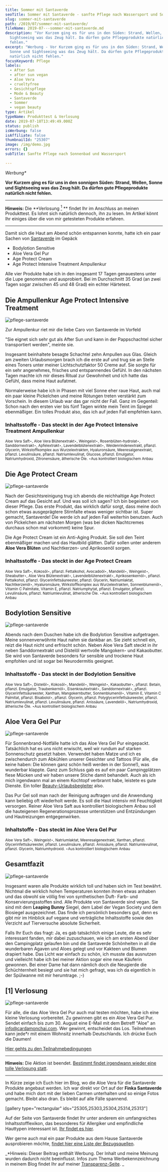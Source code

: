 ```yaml
---
title: Sommer mit Santaverde
seoTitle: Sommer mit Santaverde - sanfte Pflege nach Wassersport und Sonnenbad
slug: sommer-mit-santaverde
path: /2019/07/sommer-mit-santaverde/
fileName: 2019-07---sommer-mit-santaverde.md
description: "Vor Kurzem ging es für uns in den Süden: Strand, Wellen, Sonne und
  Sightseeing was das Zeug hält. Da dürfen gute Pflegeprodukte natürlich nicht
  fehlen."
excerpt: "Werbung - Vor Kurzem ging es für uns in den Süden: Strand, Wellen,
  Sonne und Sightseeing was das Zeug hält. Da dürfen gute Pflegeprodukte
  natürlich nicht fehlen."
focusKeyword: Pflege
labels:
  - After Sun
  - after sun vegan
  - Aloe Vera
  - crueltyfree
  - Gesichtspflege
  - Mode & Beauty
  - Santaverde
  - Sommer
  - vegan beauty
type: Artikel
typeName: Produkttest & Verlosung
date: 2019-07-18T13:49:49.000Z
status: publish
isWerbung: false
isAffiliate: false
thumbnailId: "25307"
image: /img/demo.jpg
errors: {}
subTitle: Sanfte Pflege nach Sonnenbad und Wassersport
  
---
```


_Werbung\*_

**Vor Kurzem ging es für uns in den sonnigen Süden: Strand, Wellen, Sonne und
Sightseeing was das Zeug hält. Da dürfen gute Pflegeprodukte natürlich nicht
fehlen.**

<hr />

**Hinweis:** Die **Verlosung [<sup>1</sup>](#1) ** findet Ihr im Anschluss an
meinen Produkttest. Es lohnt sich natürlich dennoch, ihn zu lesen. Im Artikel
könnt Ihr einiges über die von mir getesteten Produkte erfahren.

<hr />

Damit sich die Haut am Abend schön entspannen konnte, hatte ich ein paar Sachen
von [Santaverde](/tag/santaverde/) im Gepäck

- Bodylotion Sensitive
- Aloe Vera Gel Pur
- Age Protect Cream
- Age Protect Intensive Treatment Ampullenkur

Alle vier Produkte habe ich in den insgesamt 17 Tagen genauestens unter die Lupe
genommen und ausprobiert. Bei im Durchschnitt 35 Grad (an zwei Tagen sogar
zwischen 45 und 48 Grad) ein echter Härtetest.

## Die Ampullenkur Age Protect Intensive Treatment

![pflege-santaverde](http://cardamonchai.com/wp-content/uploads/2019/07/2019-06-23-santaverde-7-400x300.jpg "Die Ampullenkur")

Zur Ampullenkur riet mir die liebe Caro von Santaverde im Vorfeld

"Sie eignet sich sehr gut als After Sun und kann in der Pappschachtel sicher
transportiert werden", meinte sie.

Insgesamt beinhaltete besagte Schachtel zehn Ampullen aus Glas. Gleich am
zweiten Urlaubsmorgen brach ich die erste auf und trug sie an Stelle eines
Toners unter meiner Lichtschutzfaktor 50 Creme auf. Sie sorgte für ein sehr
angenehmes, frisches und entspannendes Gefühl. In den nächsten Tagen machte ich
mir dieses Ritual zur Gewohnheit und ich hatte das Gefühl, dass meine Haut
aufatmet.

Normalerweise habe ich in Phasen mit viel Sonne eher raue Haut, auch mal ein
paar kleine Pickelchen und meine Rötungen treten verstärkt zum Vorschein. In
diesem Urlaub war das gar nicht der Fall. Ganz im Gegenteil: Schon nach den
ersten vier bis fünf Tagen wirkte mein Teint im Spiegel ebenmäßiger. Ein tolles
Produkt also, das ich auf jeden Fall empfehlen kann.

### Inhaltsstoffe - Das steckt in der Age Protect Intensive Treatment Ampullenkur

<small>Aloe Vera Saft⋆, Aloe Vera Blütenextrakt⋆, Weingeist⋆,
Rosenblüten-hydrolat⋆, Sanddornextrakt⋆, Apfelextrakt⋆, Lavendelblütenextrakt⋆,
Weidenrindenextrakt, pflanzl. Glycerin, Wirkstoffkomplex aus Wurzelextrakten,
Hyaluronsäure, Meeresalgenextrakt, pflanzl. Levulinsäure, pflanzl.
Natriumlevulinat, Glucose, pflanzl. Emulgator, Natriumhydroxid, Zitronensäure,
ätherische Öle. ⋆Aus kontrolliert biologischem Anbau</small>

## Die Age Protect Cream

![pflege-santaverde](http://cardamonchai.com/wp-content/uploads/2019/07/2019-06-23-santaverde-9-400x300.jpg "Die Age Protect Creme")

Nach der Gesichtsreinigung trug ich abends die reichhaltige Age Protect Cream
auf das Gesicht auf. Und was soll ich sagen? Ich bin begeistert von dieser
Pflege. Das erste Produkt, das wirklich dafür sorgt, dass meine doch schon etwas
ausgeprägtere Stirnfalte etwas weniger sichtbar ist. Super gemacht, Santaverde!
Die werde ich auf jeden Fall weiterhin benutzen. Auch von Pickelchen am nächsten
Morgen (was bei dicken Nachtcremes durchaus schon mal vorkommt) keine Spur.
<small></small>

Die Age Protect Cream ist ein Anti-Aging Produkt. Sie soll den Teint ebenmäßiger
machen und das Hautbild glätten. Dafür sollen unter anderem **Aloe Vera Blüten**
und Nachtkerzen- und Aprikosenöl sorgen.

### Inhaltsstoffe - Das steckt in der Age Protect Cream

<small>Aloe Vera Saft⋆, Kokosöl⋆, pflanzl. Fettalkohol, Avocadoöl⋆, Mandelöl⋆,
Weingeist⋆, Sheabutter⋆, Aloe Vera Blütenextrakt⋆, Lavendelblütenextrakt⋆,
Aprikosenkernöl⋆, pflanzl. Fettalkohol, pflanzl. Glycerinfettsäureester,
pflanzl. Glycerin, Natriumlaktat, Nachtkerzenöl⋆, Hyaluronsäure,
Wirkstoffkomplex aus Wurzelextrakten, Sonnenblumenöl⋆, Vitamin C Palmitate,
Vitamin E, pflanzl. Natriumphytat, pflanzl. Emulgator, pflanzl. Levulinsäure,
pflanzl. Natriumlevulinat, ätherische Öle. ⋆Aus kontrolliert biologischem
Anbau</small>

## Bodylotion Sensitive

![pflege-santaverde](http://cardamonchai.com/wp-content/uploads/2019/07/2019-06-23-santaverde-4-400x300.jpg "Die Bodylotion Sensitive")

Abends nach dem Duschen habe ich die Bodylotion Sensitive aufgetragen. Meine
sonnenverwöhnte Haut nahm sie dankbar an. Sie zieht schnell ein, reizt die Haut
nicht und erfrischt schön. Neben Aloe Vera Saft steckt in ihr neben
Sanddornextrakt und Distelöl wertvolle Mangokern- und Kakaobutter. Sie wird von
Santaverde besonders für sensible und trockene Haut empfohlen und ist sogar bei
Neurodermitis geeignet.

### Inhaltsstoffe - Das steckt in der Bodylotion Sensitive

<small>Aloe Vera Saft⋆, Distelöl⋆, Kokosöl⋆, Mandelöl⋆, Weingeist⋆,
Kakaobutter⋆, pflanzl. Betain, pflanzl. Emulgator, Traubenkernöl⋆,
Eisenkrautextrakt⋆, Sanddornextrakt⋆, pflanzl. Glycerinfettsäureester, Xanthan,
Mangokernbutter, Sonnenblumenöl⋆, Vitamin E, Vitamin C Palmitat, pflanzl.
Bisabolol⋆, pflanzl. Glycerin, pflanzl. Polyglycerinfettsäureester, pflanzl.
Natriumlevulinat, pflanzl. Levulinsäure, pflanzl. Anissäure, Lavendelöl⋆,
Natriumhydroxid, ätherische Öle. ⋆Aus kontrolliert biologischem Anbau</small>

## Aloe Vera Gel Pur

![pflege-santaverde](http://cardamonchai.com/wp-content/uploads/2019/07/2019-06-23-santaverde-6-400x300.jpg "Das Aloe Vera Gel Pur und die Bodylotion Sensitive")

Für Sonnenbrand-Notfälle hatte ich das Aloe Vera Gel Pur eingepackt. Tatsächlich
hat es uns nicht erwischt, weil wir rundum auf starken Sonnenschutz gesetzt
haben. Verwendet haben Matze und ich es zwischendurch zum Abkühlen unserer
Gesichter und Tattoos (Für alle, die keine haben: Die können ganz schön heiß
werden in der Sonne!), was wunderbar klappte. Ganz zum Schluss gab es auf ein
paar Campingplätzen fiese Mücken und wir haben unsere Stiche damit behandelt.
Auch als ich mich irgendwann mal an einem Kochtopf verbrannt habe, leistete es
gute Dienste. Ein toller
[Beauty-Urlaubsbegleiter](/2018/06/mit-santaverde-auf-reisen/) also.

Das Pur Gel soll man nach der Reinigung auftragen und die Anwendung kann
beliebig oft wiederholt werde. Es soll die Haut intensiv mit Feuchtigkeit
versorgen. Reiner Aloe Vera Saft aus kontrolliert biologischem Anbau soll die
hauteigenen Regenerationsprozesse unterstützen und Entzündungen und
Hautreizungen entgegenwirken.

### Inhaltstoffe - Das steckt im Aloe Vera Gel Pur

<small>Aloe Vera Saft⋆, Weingeist⋆, Natriumlaktat, Meeresalgenextrakt, Xanthan,
pflanzl. Glycerinfettsäureester, pflanzl. Levulinsäure, pflanzl. Anissäure,
pflanzl. Natriumlevulinat, pflanzl. Glycerin, Natriumhydroxid. ⋆Aus kontrolliert
biologischem Anbau</small>

## Gesamtfazit

![pflege-santaverde](http://cardamonchai.com/wp-content/uploads/2019/07/2019-06-23-santaverde-10-400x300.jpg "Diese Produkte haben mich begleitet")

Insgesamt waren alle Produkte wirklich toll und haben sich im Test bewährt.
Nichtmal die wirklich hohen Temperaturen konnten ihnen etwas anhaben und das
obwohl sie völlig frei von synthetischen Duft- Farb- und Konservierungsstoffen
sind. Alle Produkte von Santaverde sind vegan. Sie sind mit dem **Leaping
Bunny** Siegel, dem Label der Vegan Society und dem Biosiegel ausgezeichnet. Das
finde ich persönlich besonders gut, denn es gibt mir im Hinblick auf vegane und
verträgliche Inhaltsstoffe sowie den Verzicht auf Tierversuche absolute
Sicherheit.

Falls Ihr Euch das fragt: Ja, es gab tatsächlich einige Leute, die es sehr
interessant fanden, mir dabei zuzuschauen, wie ich am ersten Abend über den
Campingplatz gelaufen bin und die Santaverde Schönheiten in all die wunderbaren
Agaven und Aloes gelegt und vor Kakteen und Blumen drapiert habe. Das Licht war
einfach zu schön, ich musste das ausnutzen und vielleicht habe ich bei meiner
Aktion sogar eine neue Käuferin gewonnen. Bei einer Dame hat dann nämlich doch
die Neugierde die Schüchternheit besiegt und sie hat mich gefragt, was ich da
eigentlich in der Spülwanne mit mir herumtrage. ;-)

## [1] Verlosung

![pflege-santaverde](http://cardamonchai.com/wp-content/uploads/2019/07/2019-06-23-santaverde-8-400x300.jpg "Das Aloe Vera Gel Pur und die Ampulenkur")

Für alle, die das Aloe Vera Gel Pur auch mal testen möchten, habe ich eine
kleine Verlosung vorbereitet. Zu gewinnen gibt es ein Aloe Vera Gel Pur. Sendet
einfach bis zum 30. August eine E-Mail mit dem Betreff "Aloe" an
[info@cardamonchai.com](mailto:anne.reis@cardamonchai.com). Wer gewinnt,
entscheidet das Los. Teilnehmen kann jede\*r mit einem Wohnsitz innerhalb
Deutschlands. Ich drücke Euch die Daumen!

[Hier gehts zu den Teilnahmebedingungen](/datenschutz/teilnahmebedingungen/)

<hr />

**Hinweis:** Die Aktion ist beendet.
[Bestimmt findet irgendwann wieder eine tolle Verlosung statt](/tag/verlosung/).

<hr />

In Kürze zeige ich Euch hier im Blog, wo die Aloe Vera für die Santaverde
Produkte angebaut werden. Ich war direkt vor Ort auf der **Finka Santaverde**
und habe mich dort mit der lieben Carmen unterhalten und so einige Fotos
gemacht. Bleibt also dran. Es bleibt auf alle Fälle spannend.

[gallery type="rectangular" ids="25305,25303,25304,25314,25313"]

Auf der Seite von Santaverde findet Ihr unter anderem ein umfangreiches
Inhaltsstofflexikon, das besonderes für Allergiker und empfindliche Hauttypen
interessant ist. [Ihr findet es hier](http://www.santaverde.de/inhaltsstoffe).

Wer gerne auch mal ein paar Produkte aus dem Hause Santaverde ausprobieren
möchte,
[findet hier eine Liste der Bezugsquellen](http://www.santaverde.de/bezugsquellen).

_\*Hinweis: Dieser Beitrag enthält Werbung. Der Inhalt und meine Meinung wurden
dadurch nicht beeinflusst. Infos zum Thema Werbekennzeichnung in meinem Blog
findet Ihr auf meiner [Transparenz-Seite](/werbung/). _

  